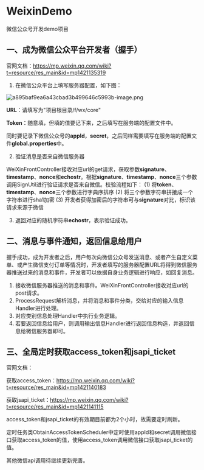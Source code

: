 # WeixinDemo
微信公众号开发demo项目

## 一、成为微信公众平台开发者（握手）
官网文档：https://mp.weixin.qq.com/wiki?t=resource/res_main&id=mp1421135319

1. 在微信公众平台上填写服务器配置，如下图：

![a895baf9ea6a43cbad3b499646c5993b-image.png](http://ozeauwce0.bkt.clouddn.com//file/2018/3/a895baf9ea6a43cbad3b499646c5993b-image.png) 

**URL**：请填写为"项目根目录/f/wx/core"

**Token**：随意填，但填的值要记下来，之后填写在服务端的配置文件中。

同时要记录下微信公众号的**appId**，**secret**，之后同样需要填写在服务端的配置文件**global.properties**中。

2. 验证消息是否来自微信服务器

WeiXinFrontController接收对应url的get请求，获取参数**signature**、**timestamp**、**nonce**和**echostr**。根据**signature**、**timestamp**、**nonce**三个参数调用SignUtil进行验证请求是否来自微信。校验流程如下：
(1) 将**token**、**timestamp**、**nonce**三个参数进行字典序排序 
(2) 将三个参数字符串拼接成一个字符串进行sha1加密 
(3) 开发者获得加密后的字符串可与**signature**对比，标识该请求来源于微信

3. 返回对应的随机字符串**echostr**，表示验证成功。

## 二、消息与事件通知，返回信息给用户
握手成功，成为开发者之后，用户每次向微信公众号发送消息、或者产生自定义菜单、或产生微信支付订单等情况时，开发者填写的服务器配置URL将得到微信服务器推送过来的消息和事件，开发者可以依据自身业务逻辑进行响应，如回复消息。

1. 接收微信服务器推送的消息和事件。WeiXinFrontController接收对应url的post请求。
2. ProcessRequest解析消息，并将消息和事件分类，交给对应的输入信息Handler进行处理。
3. 对应类别信息处理Handler中执行业务逻辑。
4. 若要返回信息给用户，则调用输出信息Handler进行返回信息构造，并返回信息给微信服务器即可。

## 三、全局定时获取access_token和jsapi_ticket
官网文档：

获取access_token：https://mp.weixin.qq.com/wiki?t=resource/res_main&id=mp1421140183

获取jsapi_ticket：https://mp.weixin.qq.com/wiki?t=resource/res_main&id=mp1421141115

access_token和jsapi_ticket的有效期目前都为2个小时，故需要定时刷新。

定时任务类ObtainAccessTokenScheduler中定时使用appId和secret调用微信接口获取access_token的值，使用access_token调用微信接口获取jsapi_ticket的值。

其他微信api调用待继续更新完善。
